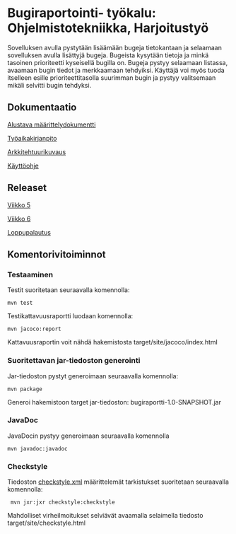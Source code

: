 # Bugiraportointi- työkalu: Ohjelmistotekniikka, Harjoitustyö

Sovelluksen avulla pystytään lisäämään bugeja tietokantaan ja selaamaan sovelluksen avulla lisättyjä bugeja. Bugeista kysytään tietoja ja minkä tasoinen prioriteetti kyseisellä bugilla on. Bugeja pystyy selaamaan listassa, avaamaan bugin tiedot ja merkkaamaan tehdyiksi. Käyttäjä voi myös tuoda itselleen esille prioriteettitasolla suurimman bugin ja pystyy valitsemaan mikäli selvitti bugin tehdyksi. 



## Dokumentaatio
[Alustava määrittelydokumentti](https://github.com/jooala/ot-harjoitustyo/blob/master/dokumentaatio/M%C3%A4%C3%A4rittelydokumentti.md)

[Työaikakirjanpito](https://github.com/jooala/ot-harjoitustyo/blob/master/dokumentaatio/tuntikirjanpito.md)

[Arkkitehtuurikuvaus](https://github.com/jooala/ot-harjoitustyo/blob/master/dokumentaatio/arkkitehtuuri.md)

[Käyttöohje](https://github.com/jooala/ot-harjoitustyo/blob/master/dokumentaatio/k%C3%A4ytt%C3%B6ohje.md)

## Releaset
[Viikko 5](https://github.com/jooala/ot-harjoitustyo/releases/tag/viikko5)

[Viikko 6](https://github.com/jooala/ot-harjoitustyo/releases/tag/viikko6)

[Loppupalautus](https://github.com/jooala/ot-harjoitustyo/releases/tag/loppupalautus)

## Komentorivitoiminnot

### Testaaminen

Testit suoritetaan seuraavalla komennolla:

```
mvn test
```

Testikattavuusraportti luodaan komennolla:

```
mvn jacoco:report
```

Kattavuusraportin voit nähdä hakemistosta target/site/jacoco/index.html

### Suoritettavan jar-tiedoston generointi

Jar-tiedoston pystyt generoimaan seuraavalla komennolla:

```
mvn package
```

Generoi hakemistoon target jar-tiedoston: bugiraportti-1.0-SNAPSHOT.jar

### JavaDoc
JavaDocin pystyy generoimaan seuraavalla komennolla

```
mvn javadoc:javadoc
```

### Checkstyle

Tiedoston [checkstyle.xml](https://github.com/jooala/ot-harjoitustyo/blob/master/bugiraportti/checkstyle.xml) määrittelemät tarkistukset suoritetaan seuraavalla komennolla:

```
 mvn jxr:jxr checkstyle:checkstyle
```

Mahdolliset virheilmoitukset selviävät avaamalla selaimella tiedosto target/site/checkstyle.html
